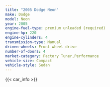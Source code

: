 ```yaml
---
title: "2005 Dodge Neon"
make: Dodge
model: Neon
year: 2005
engine-fuel-type: premium unleaded (required)
engine-hp: 220
engine-cylinders: 4
transmission-type: Manual
driven-wheels: Front wheel drive
number-of-doors: 4
market-category: Factory Tuner,Performance
vehicle-size: Compact
vehicle-style: Sedan
---
```


{{< car_info >}}
